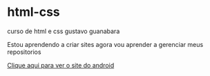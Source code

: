 # html-css
 curso de html e css gustavo guanabara

Estou aprendendo a criar sites agora vou aprender a gerenciar meus repositorios

<a href="https://lucyanu.github.io/html-css/exercicios/ex020/android.html"> Clique aqui para ver o site do android</a>